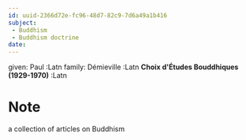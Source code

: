 ```yaml
---
id: uuid-2366d72e-fc96-48d7-82c9-7d6a49a1b416
subject: 
 - Buddhism
 - Buddhism doctrine
date: 
---
```


given: Paul :Latn
family: Démieville :Latn
**Choix d'Études Bouddhiques (1929-1970)** :Latn
# Note
a collection of articles on Buddhism